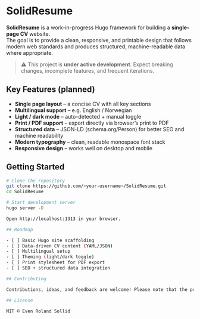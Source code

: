 # SolidResume

**SolidResume** is a work-in-progress Hugo framework for building a **single-page CV** website.  
The goal is to provide a clean, responsive, and printable design that follows modern web standards and produces structured, machine-readable data where appropriate.

> ⚠️ This project is **under active development**. Expect breaking changes, incomplete features, and frequent iterations.

## Key Features (planned)

- **Single page layout** – a concise CV with all key sections
- **Multilingual support** – e.g. English / Norwegian
- **Light / dark mode** – auto-detected + manual toggle
- **Print / PDF support** – export directly via browser’s print to PDF
- **Structured data** – JSON-LD (schema.org/Person) for better SEO and machine readability
- **Modern typography** – clean, readable monospace font stack
- **Responsive design** – works well on desktop and mobile

## Getting Started

```bash
# Clone the repository
git clone https://github.com/<your-username>/SolidResume.git
cd SolidResume

# Start development server
hugo server -D

Open http://localhost:1313 in your browser.

## Roadmap

- [ ] Basic Hugo site scaffolding
- [ ] Data-driven CV content (YAML/JSON)
- [ ] Multilingual setup
- [ ] Theming (light/dark toggle)
- [ ] Print stylesheet for PDF export
- [ ] SEO + structured data integration

## Contributing

Contributions, ideas, and feedback are welcome! Please note that the project is in an early stage, so discussions and issue reports are especially valuable.

## License

MIT © Even Roland Sollid